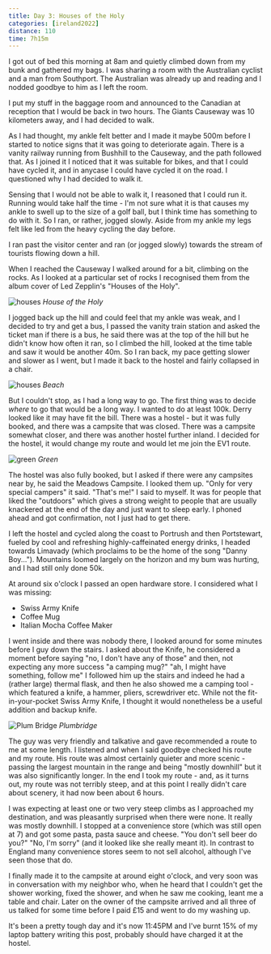 ```yaml
--- 
title: Day 3: Houses of the Holy
categories: [ireland2022]
distance: 110
time: 7h15m
---
```


I got out of bed this morning at 8am and quietly climbed down from my bunk and
gathered my bags. I was sharing a room with the Australian cyclist and a man
from Southport. The Australian was already up and reading and I nodded goodbye
to him as I left the room.

I put my stuff in the baggage room and announced to the Canadian at reception
that I would be back in two hours. The Giants Causeway was 10 kilometers away,
and I had decided to walk.

As I had thought, my ankle felt better and I made it maybe 500m before I
started to notice signs that it was going to deteriorate again. There is a
vanity railway running from Bushhill to the Causeway, and the path followed
that. As I joined it I noticed that it was suitable for bikes, and that I
could have cycled it, and in anycase I could have cycled it on the road. I
questioned why I had decided to walk it.

Sensing that I would not be able to walk it, I reasoned that I could run it.
Running would take half the time - I'm not sure what it is that causes my
ankle to swell up to the size of a golf ball, but I think time has something
to do with it. So I ran, or rather, jogged slowly. Aside from my ankle my legs
felt like led from the heavy cycling the day before.

I ran past the visitor center and ran (or jogged slowly) towards the stream of
tourists flowing down a hill.

When I reached the Causeway I walked around for a bit, climbing on the rocks.
As I looked at a particular set of rocks I recognised them from the album
cover of Led Zepplin's "Houses of the Holy".

![houses](/images/ireland2022/20220808_holy.jpg)
*House of the Holy*

I jogged back up the hill and could feel that my ankle was weak, and I decided
to try and get a bus, I passed the vanity train station and asked the ticket
man if there is a bus, he said there was at the top of the hill but he didn't
know how often it ran, so I climbed the hill, looked at the time table and saw
it would be another 40m. So I ran back, my pace getting slower and slower as I
went, but I made it back to the hostel and fairly collapsed in a chair.

![houses](/images/ireland2022/20220808_beach.jpg)
*Beach*

But I couldn't stop, as I had a long way to go. The first thing was to decide
_where_ to go that would be a long way. I wanted to do at least 100k. Derry
looked like it may have fit the bill. There was a hostel - but it was fully
booked, and there was a campsite that was closed. There was a campsite
somewhat closer, and there was another hostel further inland. I decided for
the hostel, it would change my route and would let me join the EV1 route.

![green](/images/ireland2022/20220808_green.jpg)
*Green*

The hostel was also fully booked, but I asked if there were any campsites near
by, he said the Meadows Campsite. I looked them up. "Only for very special
campers" it said. "That's me!" I said to myself. It was for people that liked
the "outdoors" which gives a strong weight to people that are usually
knackered at the end of the day and just want to sleep early. I phoned ahead
and got confirmation, not I just had to get there.

I left the hostel and cycled along the coast to Portrush and then Portstewart,
fueled by cool and refreshing highly-caffeinated energy drinks, I headed
towards Limavady (which proclaims to be the home of the song "Danny Boy...").
Mountains loomed largely on the horizon and my bum was hurting, and I had
still only done 50k.

At around six o'clock I passed an open hardware store. I considered what I was
missing:

- Swiss Army Knife
- Coffee Mug
- Italian Mocha Coffee Maker

I went inside and there was nobody there, I looked around for some minutes
before I guy down the stairs. I asked about the Knife, he considered a moment
before saying "no, I don't have any of those" and then, not expecting any more
success "a camping mug?" "ah, I might have something, follow me" I followed
him up the stairs and indeed he had a (rather large) thermal flask, and then he
also showed me a camping tool - which featured a knife, a hammer, pliers,
screwdriver etc. While not the fit-in-your-pocket Swiss Army Knife, I thought
it would nonetheless be a useful addition and backup knife.

![Plum Bridge](/images/ireland2022/20220808_plumbridge.jpg)
*Plumbridge*

The guy was very friendly and talkative and gave recommended a route to me at
some length. I listened and when I said goodbye checked his route and my
route. His route was almost certainly quieter and more scenic - passing the
largest mountain in the range and being "mostly downhill" but it was also
significantly longer. In the end I took my route - and, as it turns out, my
route was not terribly steep, and at this point I really didn't care about
scenery, it had now been about 6 hours.

I was expecting at least one or two very steep climbs as I approached my
destination, and was pleasantly surprised when there were none. It really was
mostly downhill. I stopped at a convenience store (which was still open at 7)
and got some pasta, pasta sauce and cheese. "You don't sell beer do you?" "No,
I'm sorry" (and it looked like she really meant it). In contrast to England
many convenience stores seem to not sell alcohol, although I've seen those
that do.

I finally made it to the campsite at around eight o'clock, and very soon
was in conversation with my neighbor who, when he heard that I couldn't get
the shower working, fixed the shower, and when he saw me cooking, leant me a
table and chair. Later on the owner of the campsite arrived and all three of
us talked for some time before I paid £15 and went to do my washing up.

It's been a pretty tough day and it's now 11:45PM and I've burnt 15% of my
laptop battery writing this post, probably should have charged it at the
hostel.
